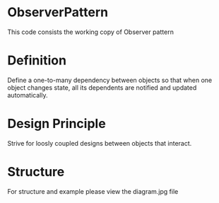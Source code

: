 # ObserverPattern
This code consists the working copy of Observer pattern

# Definition
Define a one-to-many dependency between objects so that when one object changes state, 
all its dependents are notified and updated automatically.

# Design Principle
Strive for loosly coupled designs between objects that interact.

# Structure
For structure and example please view the diagram.jpg file
